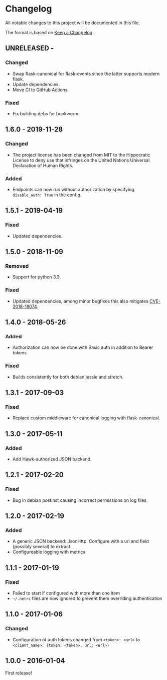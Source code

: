 # Changelog

All notable changes to this project will be documented in this file.

The format is based on [Keep a Changelog](https://keepachangelog.com/).

UNRELEASED -
------------------

### Changed
- Swap flask-canonical for flask-events since the latter supports modern flask.
- Update dependencies.
- Move CI to GitHub Actions.

### Fixed
- Fix building debs for bookworm.


1.6.0 - 2019-11-28
------------------

### Changed
- The project license has been changed from MIT to the Hippocratic License to deny use that
  infringes on the United Nations Universal Declaration of Human Rights.

### Added
- Endpoints can now run without authorization by specifying `disable_auth: True` in the config.


1.5.1 - 2019-04-19
------------------

### Fixed
- Updated dependencies.


1.5.0 - 2018-11-09
------------------

### Removed
- Support for python 3.3.

### Fixed
- Updated dependencies, among minor bugfixes this also mitigates [CVE-2018-18074](https://nvd.nist.gov/vuln/detail/CVE-2018-18074).


1.4.0 - 2018-05-26
------------------

### Added
- Authorization can now be done with Basic auth in addition to Bearer tokens.

### Fixed
- Builds consistently for both debian jessie and stretch.


1.3.1 - 2017-09-03
------------------

### Fixed
- Replace custom middleware for canonical logging with flask-canonical.


1.3.0 - 2017-05-11
------------------

### Added
- Add Hawk-authorized JSON backend.


1.2.1 - 2017-02-20
------------------

### Fixed
- Bug in debian postinst causing incorrect permissions on log files


1.2.0 - 2017-02-19
------------------

### Added
- A generic JSON backend: JsonHttp. Configure with a url and field (possibly several) to extract.
- Configureable logging with metrics


1.1.1 - 2017-01-19
------------------

### Fixed
- Failed to start if configured with more than one item
- `~/.netrc` files are now ignored to prevent them overriding authentication


1.1.0 - 2017-01-06
------------------

### Changed
- Configuration of auth tokens changed from `<token>: <url>` to `<client_name>: {token: <token>, url: <url>}`


1.0.0 - 2016-01-04
------------------

First release!
